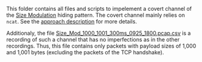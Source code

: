 This folder contains all files and scripts to impelement a covert channel of the [Size Modulation](http://ih-patterns.blogspot.com/p/p1-size-modulation-pattern.html) hiding pattern. The covert channel mainly relies on `ncat`. See the [approach description](https://github.com/cdpxe/nefias/blob/master/recordings/covert_channel_size_modulation_pattern/covert_channel_size_mod_implementation/Description_of_the_approach.txt) for more details.

Additionaly, the file [Size_Mod_1000_1001_300ms_0925_1800.pcap.csv](https://github.com/cdpxe/nefias/blob/master/recordings/covert_channel_size_modulation_pattern/covert_channel_size_mod_implementation/Size_Mod_1000_1001_300ms_0925_1800.pcap.csv) is a recording of such a channel that has no imperfections as in the other recordings. Thus, this file contains only packets with payload sizes of 1,000 and 1,001 bytes (excluding the packets of the TCP handshake).
